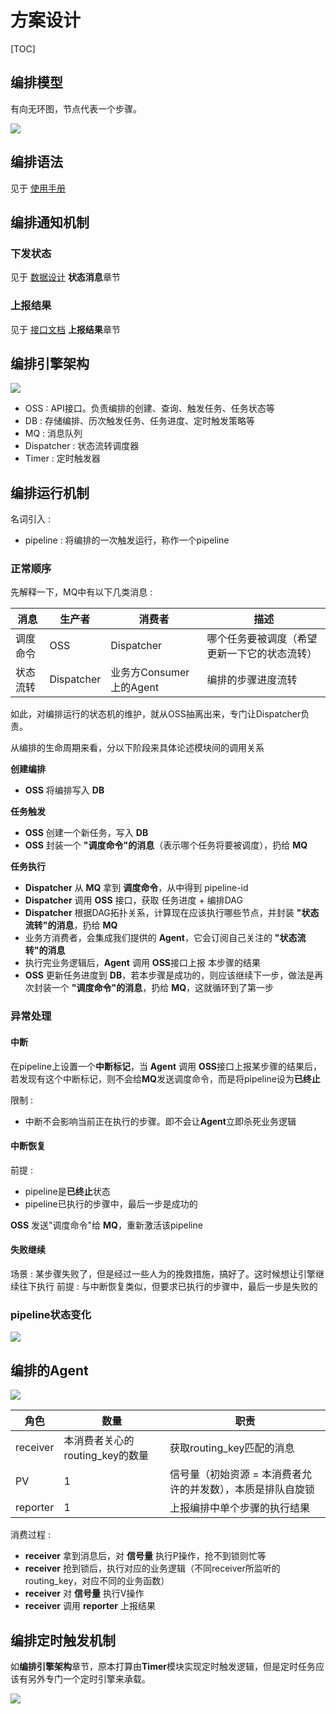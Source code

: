 # 方案设计 #

[TOC]

## 编排模型 ##

有向无环图，节点代表一个步骤。

<img src="https://static-1256056882.cos.ap-guangzhou.myqcloud.com/seven%2Fjobflow.DAG.png">

## 编排语法 ##

见于 [使用手册](/doc/manual.md)

## 编排通知机制 ##

### 下发状态 ###

见于 [数据设计](/doc/model.md) **状态消息**章节

### 上报结果 ###

见于 [接口文档](/doc/interface.md) **上报结果**章节

## 编排引擎架构 ##

<img src="https://static-1256056882.cos.ap-guangzhou.myqcloud.com/seven/jobflow.frame.png">

- OSS : API接口。负责编排的创建、查询、触发任务、任务状态等
- DB : 存储编排、历次触发任务、任务进度、定时触发策略等
- MQ : 消息队列
- Dispatcher : 状态流转调度器
- Timer : 定时触发器

## 编排运行机制 ##

名词引入 :
- pipeline : 将编排的一次触发运行，称作一个pipeline

### 正常顺序 ###

先解释一下，MQ中有以下几类消息 :

| 消息 | 生产者 | 消费者 | 描述 |
| ---- | ---- | ---- | ---- |
| 调度命令 | OSS | Dispatcher | 哪个任务要被调度（希望更新一下它的状态流转） |
| 状态流转 | Dispatcher | 业务方Consumer上的Agent | 编排的步骤进度流转 |

如此，对编排运行的状态机的维护，就从OSS抽离出来，专门让Dispatcher负责。

从编排的生命周期来看，分以下阶段来具体论述模块间的调用关系

**创建编排**

- **OSS** 将编排写入 **DB**

**任务触发**

- **OSS** 创建一个新任务，写入 **DB**
- **OSS** 封装一个 **"调度命令"的消息**（表示哪个任务将要被调度），扔给 **MQ**

**任务执行**

- **Dispatcher** 从 **MQ** 拿到 **调度命令**，从中得到 pipeline-id
- **Dispatcher** 调用 **OSS** 接口，获取 任务进度 + 编排DAG
- **Dispatcher** 根据DAG拓扑关系，计算现在应该执行哪些节点，并封装 **"状态流转"的消息**，扔给 **MQ**
- 业务方消费者，会集成我们提供的 **Agent**，它会订阅自己关注的 **"状态流转"的消息**
- 执行完业务逻辑后，**Agent** 调用 **OSS**接口上报 本步骤的结果
- **OSS** 更新任务进度到 **DB**，若本步骤是成功的，则应该继续下一步，做法是再次封装一个 **"调度命令"的消息**，扔给 **MQ**，这就循环到了第一步

### 异常处理 ###

#### 中断 ####

在pipeline上设置一个**中断标记**，当 **Agent** 调用 **OSS**接口上报某步骤的结果后，若发现有这个中断标记，则不会给**MQ**发送调度命令，而是将pipeline设为**已终止**

限制 :
- 中断不会影响当前正在执行的步骤。即不会让**Agent**立即杀死业务逻辑

#### 中断恢复 ####

前提 :
- pipeline是**已终止**状态
- pipeline已执行的步骤中，最后一步是成功的

**OSS** 发送"调度命令"给 **MQ**，重新激活该pipeline

#### 失败继续 ####

场景 : 某步骤失败了，但是经过一些人为的挽救措施，搞好了。这时候想让引擎继续往下执行
前提 : 与中断恢复类似，但要求已执行的步骤中，最后一步是失败的

### pipeline状态变化 ###

<img src="https://static-1256056882.cos.ap-guangzhou.myqcloud.com/seven/jobflow.pipeline.state.png">

## 编排的Agent ##

<img src="https://static-1256056882.cos.ap-guangzhou.myqcloud.com/seven/jobflow.agent.png">

| 角色 | 数量 | 职责 |
| ---- | ---- | ---- |
| receiver | 本消费者关心的routing_key的数量 | 获取routing_key匹配的消息 |
| PV | 1 | 信号量（初始资源 = 本消费者允许的并发数），本质是排队自旋锁 |
| reporter | 1 | 上报编排中单个步骤的执行结果 |

消费过程 :

- **receiver** 拿到消息后，对 **信号量** 执行P操作，抢不到锁则忙等
- **receiver** 抢到锁后，执行对应的业务逻辑（不同receiver所监听的routing_key，对应不同的业务函数）
- **receiver** 对 **信号量** 执行V操作
- **receiver** 调用 **reporter** 上报结果

## 编排定时触发机制 ##

如**编排引擎架构**章节，原本打算由**Timer**模块实现定时触发逻辑，但是定时任务应该有另外专门一个定时引擎来承载。

<img src="https://static-1256056882.cos.ap-guangzhou.myqcloud.com/seven/jobflow.timer.png">
